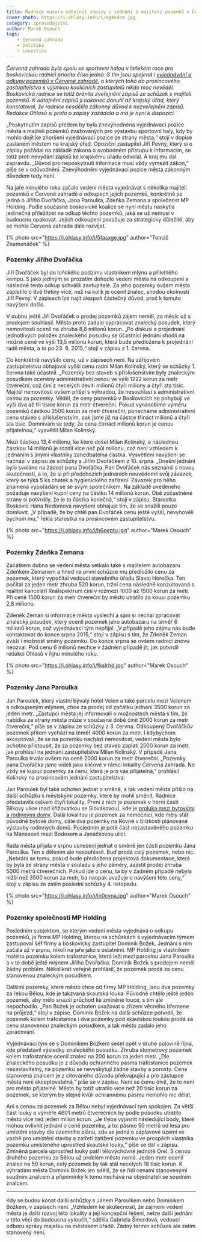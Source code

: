 ```yaml
---
title: Radnice musela odtajnit zápisy z jednání s majiteli pozemků v Červené zahradě
cover-photo: https://i.ohlasy.info/i/eg4sdcm.jpg
category: zpravodajství
author: Marek Osouch
tags:
    - červená zahrada
    - politika
    - investice
---
```


*Červená zahrada byla spolu se sportovní halou v loňském roce pro boskovickou radnici priorita číslo jedna. S tím jsou spojená i [vyjednávání a odkupy pozemků v Červené zahradě](/clanky/2015/11/cervenka-odkup.html), o kterých toho do prosincového zastupitelstva s výjimkou koaličních zastupitelů nikdo moc nevěděl. Boskovická radnice se totiž bránila zveřejnění zápisů ze schůzek s majiteli pozemků. K odtajnění zápisů ji nakonec donutil až krajský úřad, který konstatoval, že radnice nesdělila zákonný důvod k nezveřejnění zápisů. Redakce Ohlasů si proto o zápisy zažádala a má je nyní k dispozici.*

„Poskytnutím zápisů předem by byla znevýhodněna vyjednávací pozice města s majiteli pozemků zvažovaných pro výstavbu sportovní haly, kdy by mohlo dojít ke zhoršení vyjednávací pozice ze strany města,“ stojí v dopise zaslaném městem na krajský úřad. Opoziční zastupitel Jiří Pevný, který si o zápisy požádal na základě zákona o svobodném přístupu k informacím, se totiž proti nevydání zápisů ke krajskému úřadu odvolal. A kraj mu dal zapravdu. „Důvod pro neposkytnutí informace musí vždy vymezit zákon,“ píše se v odůvodnění. Znevýhodnění vyjednávací pozice města zákonným důvodem tedy není.

Na jaře minulého roku začalo vedení města vyjednávat s několika majiteli pozemků v Červené zahradě o odkupech jejich pozemků, konkrétně se jedná o Jiřího Dvořáčka, Jana Paroulka, Zdeňka Zemana a společnost MP Holding. Podle současné boskovické koalice se nyní městu naskytla jedinečná příležitost na odkup těchto pozemků, jaká se už nemusí v budoucnu opakovat. Jejich odkoupení považuje za strategicky důležité, aby se mohla Červená zahrada dále rozvíjet.

{% photo src="https://i.ohlasy.info/i/5fasxge.jpg" author="Tomáš Znamenáček" %}

### Pozemky Jiřího Dvořáčka

Jiří Dvořáček byl do loňského podzimu vlastníkem mlýnu a přilehlého kempu. S jako jediným se prozatím dohodlo vedení města na odkoupení a následně tento odkup schválili zastupitelé. Za jeho pozemky ovšem město zaplatilo o dvě třetiny více, než na kolik je ocenil znalec, shodou okolností Jiří Pevný. V zápisech lze najít alespoň částečný důvod, proč k tomuto navýšení došlo.

V dubnu ještě Jiří Dvořáček o prodej pozemků zájem neměl, za měsíc už s prodejem souhlasil. Město proto zadalo vypracovat znalecký posudek, který nemovitosti ocenil na zhruba 8,8 milionů korun. „Po diskusi a projednání jednotlivých položek znaleckého posudku se účastníci jednání shodli na možné ceně ve výši 13,5 milionu korun, která bude předložena k projednání radě města, a to po 23. 6. 2015,“ stojí v zápisu z 1. června.

Co konkrétně navýšilo cenu, už v zápisech není. Na zářijovém zastupitelstvu obhajoval vyšší cenu radní Milan Kolínský, který se schůzky 1. června také účastnil. „Pozemky bez staveb s příslušenstvím byly znaleckým posudkem oceněny administrativní cenou ve výši 1222 korun za metr čtvereční, což činí z necelých devíti milionů čtyři miliony a čtyři sta tisíc. Majitel nemovitosti ovšem přišel s výhradou, že nesouhlasí s administrativní cenou za pozemky. Věděl, že ceny pozemků v Boskovicích se pohybují ve výši dva až tři tisíce korun za metr čtvereční. Pokud vynásobíme výměru pozemků částkou 2500 korun za metr čtvereční, ponecháme administrativní cenu staveb s příslušenstvím, pak jsme již na částce třináct milionů a čtyři sta tisíc. Domnívám se tedy, že cena čtrnáct milionů korun je cenou přijatelnou,“ vysvětlil Milan Kolínský.

Mezi částkou 13,4 milionu, ke které došel Milan Kolínský, a následnou částkou 14 milionů je rozdíl více než půl milionu, což není vzhledem k jednáním s jinými vlastníky zanedbatelná částka. Vysvětlení navýšení se nachází v zápisu ze schůzky s Jiřím Dvořáčkem z 10. srpna. „Dnešní jednání bylo svoláno na žádost pana Dvořáčka. Pan Dvořáček nás seznámil s novou skutečností, a to, že si při předchozích jednáních neuvědomil svůj závazek, který se týká 5 ks chatek a hygienického zařízení. Závazek pro něho znamená vypořádání se se svým společníkem. Na základě uvedeného požaduje navýšení kupní ceny na částku 14 milionů korun. Obě zúčastněné strany si potvrdily, že je to částka konečná,“ stojí v zápisu. Starostka Boskovic Hana Nedomová navýšení obhajuje tím, že se snažili pouze domluvit. „V případě, že by chtěl pan Dvořáček cenu ještě vyšší, nevyhověli bychom mu,“ řekla starostka na prosincovém zastupitelstvu. 

{% photo src="https://i.ohlasy.info/i/h6oeptu.jpg" author="Marek Osouch" %}

### Pozemky Zdeňka Zemana

Začátkem dubna se vedení města setkalo také s majitelem autobazaru Zdeňkem Zemanem a hned na první schůzce mu předložilo cenu za pozemek, který vypočítal vedoucí stavebního úřadu Slavoj Horečka. Ten počítal za jeden metr zhruba 520 korun, tržní cena následně konzultovaná s realitní kanceláří Realspektrum činí v rozmezí 1000 až 1500 korun za metr. Při ceně 1500 korun za metr čtvereční by město utratilo za koupi pozemku 2,8 milionu.

Zdeněk Zeman si informace města vyslechl a sám si nechal zpracovat znalecký posudek, který ocenil pozemek jeho autobazaru na téměř 6 milionů korun, což vyjednávací tým nepřijal. „V případě jeho zájmu nás bude kontaktovat do konce srpna 2015,“ stojí v zápisu s tím, že Zdeněk Zeman zváží i možnost směny pozemku. Do konce srpna se ovšem radnici znovu neozval. Pod cenu 6 milionů nechce v žádném případě jít, jak potvrdil redakci Ohlasů v říjnu minulého roku.   

{% photo src="https://i.ohlasy.info/i/fkslrhd.jpg" author="Marek Osouch" %}

### Pozemky Jana Paroulka

Jan Paroulek, který vlastní bývalý hotel Velen a také parcelu mezi Velenem a odkoupeným mlýnem, chce za prodej od začátku jednání 3500 korun za jeden metr. „Zástupci města jej informovali o možnostech města s tím, že nabídka ze strany města může v současné době činit 2000 korun za metr čtvereční,“ píše se v zápisu ze schůzky z 3. června. Odkoupený Dvořáčkův pozemek přitom vychází na téměř 4000 korun za metr. I kdybychom akceptovali, že se na pozemku nachází nemovitost, vedení města bylo ochotno přistoupit, že za pozemky bez staveb zaplatí 2500 korun za metr, jak prohlásil na jednání zastupitelstva Milan Kolínský. V případě Jana Paroulka trvalo ovšem na ceně 2000 korun za metr čtvereční. „Pozemky pana Dvořáčka jsme viděli jako klíčové v rámci lokality Červená zahrada. Ne vždy se kupují pozemky za cenu, která je pro vás přijatelná,“ prohlásil Kolínský na prosincovém jednání zastupitelstva.

Jan Paroulek byl také ochoten jednat o směně, a tak vedení města přišlo na další schůzku s městskými pozemky, které by mohli směnit. Radnice představila celkem čtyři lokality. První z nich je pozemek v horní části Bílkovy ulice (nad křižovatkou se Slovákovou), kde je [proluka mezi bytovými a rodinnými domy](http://goo.gl/ECeRSl). Další lokalitou je pozemek za nemocnicí, kde měly stát původně bytové domy, dále dva pozemky na Rovné v blízkosti plánované výstavby rodinných domů. Posledním je poté část nezastavěného pozemku na Mánesově mezi Bodosem a Janáčkovou ulicí.

Rada města přijala v srpnu usnesení jednat o směně jen části pozemku Jana Paroulka. Ten s dělením ale nesouhlasil. Buď prodá celý pozemek, nebo nic. „Nebrání se tomu, pokud bude předložena projektová dokumentace, která by byla ze strany města v souladu s jeho záměry, zajistit prodej zhruba 5000 metrů čtverečních. Pokud jde o cenu, ta by v žádném případě nebyla nižší než 3500 korun za metr, ba naopak uvažuje o navýšení této ceny,“ stojí v zápisu ze zatím poslední schůzky 4. listopadu.

{% photo src="https://i.ohlasy.info/i/jn0cvna.jpg" author="Marek Osouch" %}

### Pozemky společnosti MP Holding

Posledním subjektem, se kterým vedení města vyjednává o odkupu pozemků, je firma MP Holding, kterou na schůzkách s vyjednávacím týmem zastupoval šéf firmy a boskovický zastupitel Dominik Božek. Jednání s ním začala až v srpnu, nikoli na jaře jako s ostatními. MP Holding je vlastníkem malého pozemku kolem trafostanice, která leží mezi parcelou Jana Paroulka a v té době ještě mlýnem Jiřího Dvořáčka. Dominik Božek s prodejem neměl žádný problém. Několikrát veřejně prohlásil, že pozemek prodá za cenu stanovenou znaleckým posudkem.

Dalšími pozemky, které město chce od firmy MP Holding, jsou dva pozemky za řekou Bělou, kde je takzvaná skautská louka. Původně chtělo ještě jeden pozemek, aby mělo snazší průchod ke zmíněné louce, s tím ale nepochodilo. „Pan Božek je ochoten uvažovat o zřízení věcného břemene na průjezd,“ stojí v zápise. Dominik Božek na další schůzce potvrdil, že pozemek kolem trafostanice i dva pozemky pod skautskou loukou prodá za cenu stanovenou znaleckým posudkem, a tak město zadalo jeho zpracování.

Vyjednávací tým se s Dominikem Božkem sešel opět v druhé polovině října, kde představil výsledky znaleckého posudku. Zhruba stometrový pozemek kolem trafostanice ocenil znalec na 200 korun za jeden metr. „Dle znaleckého posudku je z důvodu ochranného pásma trafostanice pozemek nezastavitelný, na pozemku se nevyskytují žádné stavby a porosty. Cena stanovená znalcem je z citovaného důvodu překvapující a pro zástupce města není akceptovatelná,“ píše se v zápisu. Není se čemu divit, že to není pro město přijatelné. Město by totiž utratilo více než 20 tisíc korun za pozemek, se kterým by stejně kvůli ochrannému pásmu nemohlo nic dělat.

Ani s cenou za pozemek za Bělou nebyl vyjednávací tým spokojen. Za větší část louky o výměře 4601 metrů čtverečních by podle posudku utratilo město více než jeden milion korun. „Je třeba vyjasnit následující body, které mohou ovlivnit jednání o ceně pozemku, a to: pásmo 50 metrů od lesa pro umístění stavby dle územního plánu, zda se jedná o záplavové území ve vazbě pro umístění stavby a zatřetí zatížení pozemku ve prospěch vlastníka pozemku umístěného uprostřed skautské louky,“ píše se dál v zápisu. Zmíněná parcela uprostřed louky patří tělovýchovné jednotě Orel. S cenou druhého pozemku za Bělou už problém město nemá. Jeden metr ocenil znalec na 50 korun, celý pozemek by tak stál necelých 18 tisíc korun. K výhradám města Dominik Božek jen sdělil, že se řídí cenami stanovenými soudním znalcem a připomínky k tomu nechává na objednateli se soudním znalcem.

---

Kdy se budou konat další schůzky s Janem Paroulkem nebo Dominikem Božkem, v zápisech není. „Vzhledem ke skutečnosti, že zájmem vedení města je další rozvoj této lokality a její koncepční řešení, nelze další jednání v této věci do budoucna vyloučit,“ sdělila Gabriela Šmerdová, vedoucí odboru správy majetku na městském úřadě. Žádný termín schůzek ale zatím stanovený není.
